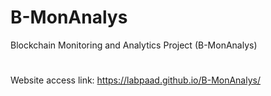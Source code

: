 # B-MonAnalys


Blockchain Monitoring and Analytics Project (B-MonAnalys)
#

Website access link: https://labpaad.github.io/B-MonAnalys/
